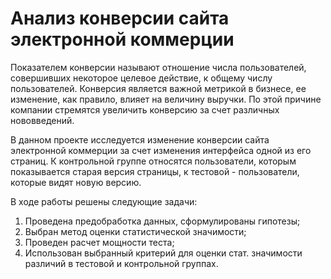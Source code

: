 # Анализ конверсии сайта электронной коммерции
Показателем конверсии называют отношение числа пользователей, совершивших некоторое целевое действие, к общему числу пользователей. Конверсия является важной метрикой в бизнесе, ее изменение, как правило, влияет на величину выручки. По этой причине компании стремятся увеличить конверсию за счет различных нововведений.

В данном проекте исследуется изменение конверсии сайта электронной коммерции за счет изменения интерфейса одной из его страниц. К контрольной группе относятся пользователи, которым показывается старая версия страницы, к тестовой - пользователи, которые видят новую версию.

В ходе работы решены следующие задачи:
1) Проведена предобработка данных, сформулированы гипотезы;
2) Выбран метод оценки статистической значимости;
3) Проведен расчет мощности теста;
4) Использован выбранный критерий для оценки стат. значимости различий в тестовой и контрольной группах.
